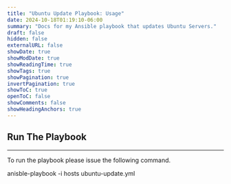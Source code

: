 ```yaml
---
title: "Ubuntu Update Playbook: Usage"
date: 2024-10-18T01:19:10-06:00
summary: "Docs for my Ansible playbook that updates Ubuntu Servers."
draft: false
hidden: false
externalURL: false
showDate: true
showModDate: true
showReadingTime: true
showTags: true
showPagination: true
invertPagination: true
showToC: true
openToC: false
showComments: false
showHeadingAnchors: true
---
```


## Run The Playbook
---

To run the playbook please issue the following command.

anisble-playbook -i hosts ubuntu-update.yml